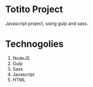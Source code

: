 # Totito Project
Javascript project, using gulp and sass.

# Technogolies
1. NodeJS
2. Gulp
3. Sass
4. Javascript
5. HTML
